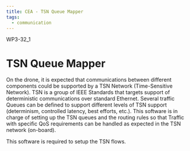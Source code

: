 ```yaml
---
title: CEA - TSN Queue Mapper
tags:
  - communication
---
```


WP3-32_1

# TSN Queue Mapper

On the drone, it is expected that communications between different components could be supported by a TSN Network (Time-Sensitive Network). TSN is a group of IEEE Standards that targets support of deterministic communications over standard Ethernet. Several traffic Queues can be defined to support different levels of TSN support (determinism, controlled latency, best efforts, etc.). This software is in charge of setting up the TSN queues and the routing rules so that Traffic with specific QoS requirements can be handled as expected in the TSN network (on-board).

This software is required to setup the TSN flows.
